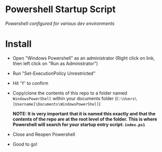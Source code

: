 # Powershell Startup Script
*Powershell configured for various dev environments*

# Install

- Open "Windows Powershell" as an administrator (Right click on link, then left click on "Run as Administrator")

- Run "Set-ExecutionPolicy Unrestricted"

- Hit 'Y' to confirm

- Copy/clone the contents of this repo to a folder named `WindowsPowerShell` within your documents folder (`C:\Users\[Username]\Documents\WindowsPowerShell`)

  **NOTE: It is very important that it is named this exactly and that the contents of the repo are at the root level of the folder. This is where Powershell will search for your startup entry script: `index.ps1`**

- Close and Reopen Powershell

- Good to go!
